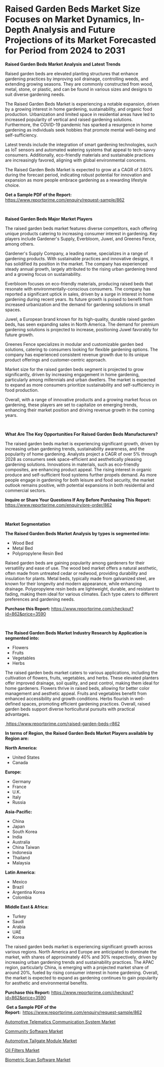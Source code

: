 <p><h1>Raised Garden Beds Market Size Focuses on Market Dynamics, In-Depth Analysis and Future Projections of its Market Forecasted for Period from 2024 to 2031</h1></p><p><strong>Raised Garden Beds Market Analysis and Latest Trends</strong></p>
<p><p>Raised garden beds are elevated planting structures that enhance gardening practices by improving soil drainage, controlling weeds, and extending growing seasons. They are commonly constructed from wood, metal, stone, or plastic, and can be found in various sizes and designs to suit diverse gardening needs. </p><p>The Raised Garden Beds Market is experiencing a notable expansion, driven by a growing interest in home gardening, sustainability, and organic food production. Urbanization and limited space in residential areas have led to increased popularity of vertical and raised gardening solutions. Furthermore, the COVID-19 pandemic has sparked a resurgence in home gardening as individuals seek hobbies that promote mental well-being and self-sufficiency.</p><p>Latest trends include the integration of smart gardening technologies, such as IoT sensors and automated watering systems that appeal to tech-savvy consumers. Additionally, eco-friendly materials and sustainable practices are increasingly favored, aligning with global environmental concerns. </p><p>The Raised Garden Beds Market is expected to grow at a CAGR of 3.60% during the forecast period, indicating robust potential for innovation and expansion as more people embrace gardening as a rewarding lifestyle choice.</p></p>
<p><strong>Get a Sample PDF of the Report:&nbsp;</strong> <a href="https://www.reportprime.com/enquiry/request-sample/862">https://www.reportprime.com/enquiry/request-sample/862</a></p>
<p>&nbsp;</p>
<p><strong>Raised Garden Beds Major Market Players</strong></p>
<p><p>The raised garden beds market features diverse competitors, each offering unique products catering to increasing consumer interest in gardening. Key players include Gardener's Supply, Everbloom, Juwel, and Greenes Fence, among others.</p><p>Gardener's Supply Company, a leading name, specializes in a range of gardening products. With sustainable practices and innovative designs, it has solidified its position in the market. The company has experienced steady annual growth, largely attributed to the rising urban gardening trend and a growing focus on sustainability.</p><p>Everbloom focuses on eco-friendly materials, producing raised beds that resonate with environmentally-conscious consumers. The company has reported a significant uptick in sales, driven by a surge in interest in home gardening during recent years. Its future growth is poised to benefit from increased urbanization and the demand for gardening solutions in small spaces.</p><p>Juwel, a European brand known for its high-quality, durable raised garden beds, has seen expanding sales in North America. The demand for premium gardening solutions is projected to increase, positioning Juwel favorably for future growth.</p><p>Greenes Fence specializes in modular and customizable garden bed solutions, catering to consumers looking for flexible gardening options. The company has experienced consistent revenue growth due to its unique product offerings and customer-centric approach.</p><p>Market size for the raised garden beds segment is projected to grow significantly, driven by increasing engagement in home gardening, particularly among millennials and urban dwellers. The market is expected to expand as more consumers prioritize sustainability and self-sufficiency in food production.</p><p>Overall, with a range of innovative products and a growing market focus on gardening, these players are set to capitalize on emerging trends, enhancing their market position and driving revenue growth in the coming years.</p></p>
<p>&nbsp;</p>
<p><strong>What Are The Key Opportunities For Raised Garden Beds Manufacturers?</strong></p>
<p><p>The raised garden beds market is experiencing significant growth, driven by increasing urban gardening trends, sustainability awareness, and the popularity of home gardening. Analysts project a CAGR of over 5% through 2028 as consumers seek space-efficient and aesthetically pleasing gardening solutions. Innovations in materials, such as eco-friendly composites, are enhancing product appeal. The rising interest in organic produce and self-sufficient food systems further propels demand. As more people engage in gardening for both leisure and food security, the market outlook remains positive, with potential expansions in both residential and commercial sectors.</p></p>
<p><strong>Inquire or Share Your Questions If Any Before Purchasing This Report:</strong> <a href="https://www.reportprime.com/enquiry/pre-order/862">https://www.reportprime.com/enquiry/pre-order/862</a></p>
<p>&nbsp;</p>
<p><strong>Market Segmentation</strong></p>
<p><strong>The Raised Garden Beds Market Analysis by types is segmented into:</strong></p>
<p><ul><li>Wood Bed</li><li>Metal Bed</li><li>Polypropylene Resin Bed</li></ul></p>
<p><p>Raised garden beds are gaining popularity among gardeners for their versatility and ease of use. The wood bed market offers a natural aesthetic, often made from untreated cedar or redwood, providing durability and insulation for plants. Metal beds, typically made from galvanized steel, are known for their longevity and modern appearance, while enhancing drainage. Polypropylene resin beds are lightweight, durable, and resistant to fading, making them ideal for various climates. Each type caters to different preferences and gardening needs.</p></p>
<p><strong>Purchase this Report:&nbsp;</strong><a href="https://www.reportprime.com/checkout?id=862&price=3590">https://www.reportprime.com/checkout?id=862&price=3590</a></p>
<p>&nbsp;</p>
<p><strong>The Raised Garden Beds Market Industry Research by Application is segmented into:</strong></p>
<p><ul><li>Flowers</li><li>Fruits</li><li>Vegetables</li><li>Herbs</li></ul></p>
<p><p>The raised garden beds market caters to various applications, including the cultivation of flowers, fruits, vegetables, and herbs. These elevated planters offer improved drainage, soil quality, and pest control, making them ideal for home gardeners. Flowers thrive in raised beds, allowing for better color management and aesthetic appeal. Fruits and vegetables benefit from enhanced accessibility and growth conditions. Herbs flourish in well-defined spaces, promoting efficient gardening practices. Overall, raised garden beds support diverse horticultural pursuits with practical advantages.</p></p>
<p><a href="https://www.reportprime.com/raised-garden-beds-r862">&nbsp;https://www.reportprime.com/raised-garden-beds-r862</a></p>
<p><strong>In terms of Region, the Raised Garden Beds Market Players available by Region are:</strong></p>
<p>
    <p> <strong> North America: </strong>
        <ul>
            <li>United States</li>
            <li>Canada</li>
        </ul>
        </p> 
    <p> <strong> Europe: </strong>
        <ul>
            <li>Germany</li>
            <li>France</li>
            <li>U.K.</li>
            <li>Italy</li>
            <li>Russia</li>
        </ul>
        </p> 
    <p> <strong> Asia-Pacific: </strong>
        <ul>
            <li>China</li>
            <li>Japan</li>
            <li>South Korea</li>
            <li>India</li>
            <li>Australia</li>
            <li>China Taiwan</li>
            <li>Indonesia</li>
            <li>Thailand</li>
            <li>Malaysia</li>
        </ul>
        </p> 
    <p> <strong> Latin America: </strong>
        <ul>
            <li>Mexico</li>
            <li>Brazil</li>
            <li>Argentina Korea</li>
            <li>Colombia</li>
        </ul>
        </p> 
    <p> <strong> Middle East & Africa: </strong>
        <ul>
            <li>Turkey</li>
            <li>Saudi</li>
            <li>Arabia</li>
            <li>UAE</li>
            <li>Korea</li>
        </ul>
    </p>
    </p>
<p><p>The raised garden beds market is experiencing significant growth across various regions. North America and Europe are anticipated to dominate the market, with shares of approximately 40% and 30% respectively, driven by increasing urban gardening trends and sustainability practices. The APAC region, particularly China, is emerging with a projected market share of around 20%, fueled by rising consumer interest in home gardening. Overall, the market is expected to expand as gardening continues to gain popularity for aesthetic and environmental benefits.</p></p>
<p><strong>Purchase this Report: </strong><a href="https://www.reportprime.com/checkout?id=862&price=3590">https://www.reportprime.com/checkout?id=862&price=3590</a></p>
<p>&nbsp;<strong>Get a Sample PDF of the Report:&nbsp;&nbsp;</strong><a href="https://www.reportprime.com/enquiry/request-sample/862">https://www.reportprime.com/enquiry/request-sample/862</a></p>
<p><strong></strong></p>
<p><p><a href="https://issuu.com/reportprime-2/docs/automotive-telematics-communication_819ccdd0e050ae">Automotive Telematics Communication System Market</a></p><p><a href="https://medium.com/@brennakessler/strategic-market-insights-into-the-global-community-software-market-2024-2031-8b5e932db5a5">Community Software Market</a></p><p><a href="https://issuu.com/reportprime-2/docs/automotive-tailgate-module-market-s_4999d00fd006ff">Automotive Tailgate Module Market</a></p><p><a href="https://www.linkedin.com/pulse/what-emerging-market-trends-oil-filters-detailed-overview-applications-mm7if?trackingId=OrtV3Rb7SkuAsn6M9kO9iA%3D%3D">Oil Filters Market</a></p><p><a href="https://medium.com/@abdulkoss1914/global-biometric-scan-software-market-opportunities-and-market-challenges-2024-2031-b6ce13502ff7">Biometric Scan Software Market</a></p></p>